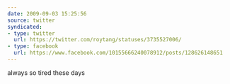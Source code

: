 ```yaml
---
date: 2009-09-03 15:25:56
source: twitter
syndicated:
- type: twitter
  url: https://twitter.com/roytang/statuses/3735527006/
- type: facebook
  url: https://www.facebook.com/10155666240078912/posts/128626148651
---
```


always so tired these days